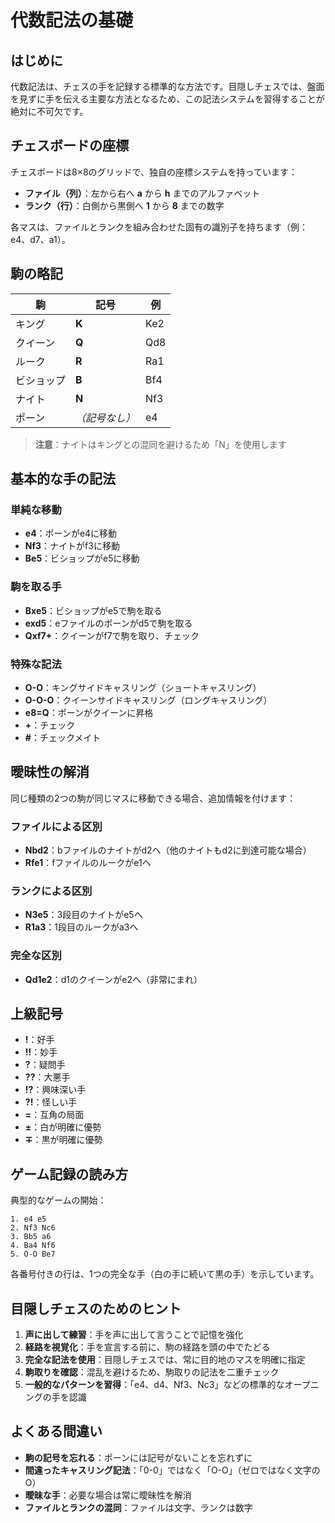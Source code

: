 # 代数記法の基礎

## はじめに

代数記法は、チェスの手を記録する標準的な方法です。目隠しチェスでは、盤面を見ずに手を伝える主要な方法となるため、この記法システムを習得することが絶対に不可欠です。

## チェスボードの座標

チェスボードは8×8のグリッドで、独自の座標システムを持っています：

- **ファイル（列）**：左から右へ **a** から **h** までのアルファベット
- **ランク（行）**：白側から黒側へ **1** から **8** までの数字

各マスは、ファイルとランクを組み合わせた固有の識別子を持ちます（例：e4、d7、a1）。

## 駒の略記

| 駒 | 記号 | 例 |
|-------|---------|---------|
| キング | **K** | Ke2 |
| クイーン | **Q** | Qd8 |
| ルーク | **R** | Ra1 |
| ビショップ | **B** | Bf4 |
| ナイト | **N** | Nf3 |
| ポーン | *（記号なし）* | e4 |

> **注意**：ナイトはキングとの混同を避けるため「N」を使用します

## 基本的な手の記法

### 単純な移動
- **e4**：ポーンがe4に移動
- **Nf3**：ナイトがf3に移動
- **Be5**：ビショップがe5に移動

### 駒を取る手
- **Bxe5**：ビショップがe5で駒を取る
- **exd5**：eファイルのポーンがd5で駒を取る
- **Qxf7+**：クイーンがf7で駒を取り、チェック

### 特殊な記法
- **O-O**：キングサイドキャスリング（ショートキャスリング）
- **O-O-O**：クイーンサイドキャスリング（ロングキャスリング）
- **e8=Q**：ポーンがクイーンに昇格
- **+**：チェック
- **#**：チェックメイト

## 曖昧性の解消

同じ種類の2つの駒が同じマスに移動できる場合、追加情報を付けます：

### ファイルによる区別
- **Nbd2**：bファイルのナイトがd2へ（他のナイトもd2に到達可能な場合）
- **Rfe1**：fファイルのルークがe1へ

### ランクによる区別
- **N3e5**：3段目のナイトがe5へ
- **R1a3**：1段目のルークがa3へ

### 完全な区別
- **Qd1e2**：d1のクイーンがe2へ（非常にまれ）

## 上級記号

- **!**：好手
- **!!**：妙手
- **?**：疑問手
- **??**：大悪手
- **!?**：興味深い手
- **?!**：怪しい手
- **=**：互角の局面
- **±**：白が明確に優勢
- **∓**：黒が明確に優勢

## ゲーム記録の読み方

典型的なゲームの開始：
```
1. e4 e5
2. Nf3 Nc6
3. Bb5 a6
4. Ba4 Nf6
5. O-O Be7
```

各番号付きの行は、1つの完全な手（白の手に続いて黒の手）を示しています。

## 目隠しチェスのためのヒント

1. **声に出して練習**：手を声に出して言うことで記憶を強化
2. **経路を視覚化**：手を宣言する前に、駒の経路を頭の中でたどる
3. **完全な記法を使用**：目隠しチェスでは、常に目的地のマスを明確に指定
4. **駒取りを確認**：混乱を避けるため、駒取りの記法を二重チェック
5. **一般的なパターンを習得**：「e4、d4、Nf3、Nc3」などの標準的なオープニングの手を認識

## よくある間違い

- **駒の記号を忘れる**：ポーンには記号がないことを忘れずに
- **間違ったキャスリング記法**：「0-0」ではなく「O-O」（ゼロではなく文字のO）
- **曖昧な手**：必要な場合は常に曖昧性を解消
- **ファイルとランクの混同**：ファイルは文字、ランクは数字